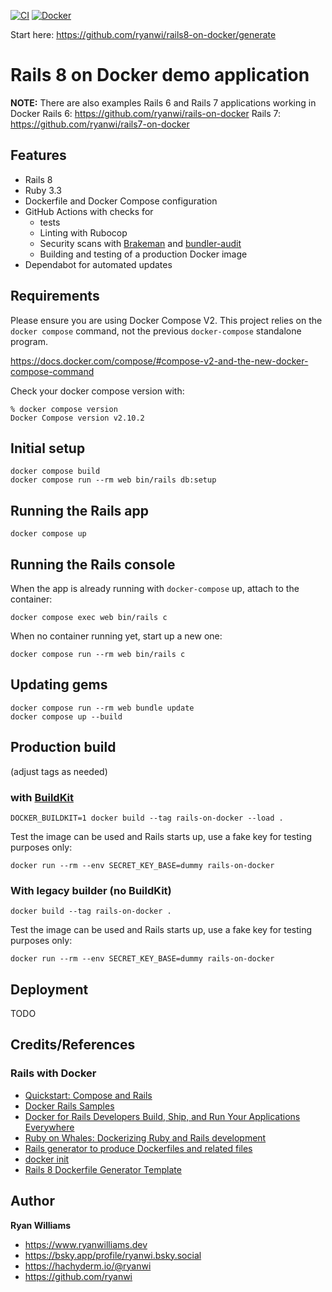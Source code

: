 [![CI](https://github.com/ryanwi/rails8-on-docker/actions/workflows/ci.yml/badge.svg)](https://github.com/ryanwi/rails8-on-docker/actions/workflows/ci.yml)
[![Docker](https://github.com/ryanwi/rails8-on-docker/actions/workflows/docker.yml/badge.svg)](https://github.com/ryanwi/rails8-on-docker/actions/workflows/docker.yml)

Start here: https://github.com/ryanwi/rails8-on-docker/generate

# Rails 8 on Docker demo application

**NOTE:** There are also examples Rails 6 and Rails 7 applications working in Docker
Rails 6: https://github.com/ryanwi/rails-on-docker
Rails 7: https://github.com/ryanwi/rails7-on-docker

## Features

* Rails 8
* Ruby 3.3
* Dockerfile and Docker Compose configuration
* GitHub Actions with checks for
  * tests
  * Linting with Rubocop
  * Security scans with [Brakeman](https://github.com/presidentbeef/brakeman) and [bundler-audit](https://github.com/rubysec/bundler-audit)
  * Building and testing of a production Docker image
* Dependabot for automated updates


## Requirements

Please ensure you are using Docker Compose V2. This project relies on the `docker compose` command, not the previous `docker-compose` standalone program.

https://docs.docker.com/compose/#compose-v2-and-the-new-docker-compose-command

Check your docker compose version with:
```
% docker compose version
Docker Compose version v2.10.2
```

## Initial setup
```
docker compose build
docker compose run --rm web bin/rails db:setup
```

## Running the Rails app
```
docker compose up
```

## Running the Rails console
When the app is already running with `docker-compose` up, attach to the container:
```
docker compose exec web bin/rails c
```

When no container running yet, start up a new one:
```
docker compose run --rm web bin/rails c
```

## Updating gems
```
docker compose run --rm web bundle update
docker compose up --build
```

## Production build

(adjust tags as needed)

### with [BuildKit](https://docs.docker.com/build/buildkit/)
```
DOCKER_BUILDKIT=1 docker build --tag rails-on-docker --load .
```

Test the image can be used and Rails starts up, use a fake key for testing purposes only:
```
docker run --rm --env SECRET_KEY_BASE=dummy rails-on-docker
```

### With legacy builder (no BuildKit)
```
docker build --tag rails-on-docker .
```

Test the image can be used and Rails starts up, use a fake key for testing purposes only:
```
docker run --rm --env SECRET_KEY_BASE=dummy rails-on-docker
```

## Deployment

TODO

## Credits/References

### Rails with Docker
* [Quickstart: Compose and Rails](https://github.com/docker/awesome-compose/tree/master/official-documentation-samples/rails/)
* [Docker Rails Samples](https://docs.docker.com/samples/rails/)
* [Docker for Rails Developers
Build, Ship, and Run Your Applications Everywhere](https://pragprog.com/titles/ridocker/docker-for-rails-developers/)
* [Ruby on Whales:
Dockerizing Ruby and Rails development](https://evilmartians.com/chronicles/ruby-on-whales-docker-for-ruby-rails-development)
* [Rails generator to produce Dockerfiles and related files](https://github.com/rubys/dockerfile-rails)
* [docker init](https://docs.docker.com/engine/reference/commandline/init/)
* [Rails 8 Dockerfile Generator Template](https://github.com/rails/rails/blob/main/railties/lib/rails/generators/rails/app/templates/Dockerfile.tt)

## Author

**Ryan Williams**

- <https://www.ryanwilliams.dev>
- <https://bsky.app/profile/ryanwi.bsky.social>
- <https://hachyderm.io/@ryanwi>
- <https://github.com/ryanwi>
